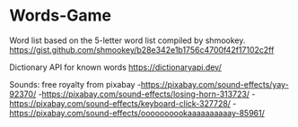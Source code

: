 # Words-Game
Word list based on the 5-letter word list compiled by shmookey.
https://gist.github.com/shmookey/b28e342e1b1756c4700f42f17102c2ff

Dictionary API for known words
https://dictionaryapi.dev/

Sounds: free royalty from pixabay
-https://pixabay.com/sound-effects/yay-92370/
-https://pixabay.com/sound-effects/losing-horn-313723/
-https://pixabay.com/sound-effects/keyboard-click-327728/
-https://pixabay.com/sound-effects/oooooooookaaaaaaaaaay-85961/